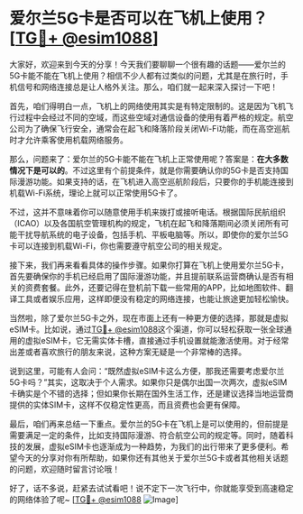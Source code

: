 # 爱尔兰5G卡是否可以在飞机上使用？[[TG💪+ @esim1088](https://t.me/s/esim1088)]

大家好，欢迎来到今天的分享！今天我们要聊聊一个很有趣的话题——爱尔兰的5G卡能不能在飞机上使用？相信不少人都有过类似的问题，尤其是在旅行时，手机信号和网络连接总是让人格外关注。那么，咱们就一起来深入探讨一下吧！

首先，咱们得明白一点，飞机上的网络使用其实是有特定限制的。这是因为飞机飞行过程中会经过不同的空域，而这些空域对通信设备的使用有着严格的规定。航空公司为了确保飞行安全，通常会在起飞和降落阶段关闭Wi-Fi功能，而在高空巡航时才允许乘客使用机载网络服务。

那么，问题来了：爱尔兰的5G卡能不能在飞机上正常使用呢？答案是：**在大多数情况下是可以的**。不过这里有个前提条件，就是你需要确认你的5G卡是否支持国际漫游功能。如果支持的话，在飞机进入高空巡航阶段后，只要你的手机能连接到机载Wi-Fi系统，理论上就可以正常使用5G卡了。

不过，这并不意味着你可以随意使用手机来拨打或接听电话。根据国际民航组织（ICAO）以及各国航空管理机构的规定，飞机在起飞和降落期间必须关闭所有可能干扰导航系统的电子设备，包括手机、平板电脑等。所以，即使你的爱尔兰5G卡可以连接到机载Wi-Fi，你也需要遵守航空公司的相关规定。

接下来，我们再来看看具体的操作步骤。如果你打算在飞机上使用爱尔兰5G卡，首先要确保你的手机已经启用了国际漫游功能，并且提前联系运营商确认是否有相关的资费套餐。此外，还要记得在登机前下载一些常用的APP，比如地图软件、翻译工具或者娱乐应用，这样即便没有稳定的网络连接，也能让旅途更加轻松愉快。

当然啦，除了爱尔兰5G卡之外，现在市面上还有一种更方便的选择，那就是虚拟eSIM卡。比如说，通过[TG💪+ @esim1088](https://t.me/s/esim1088)这个渠道，你可以轻松获取一张全球通用的虚拟eSIM卡，它无需实体卡槽，直接通过手机设置就能激活使用。对于经常出差或者喜欢旅行的朋友来说，这种方案无疑是一个非常棒的选择。

说到这里，可能有人会问：“既然虚拟eSIM卡这么方便，那我还需要考虑爱尔兰5G卡吗？”其实，这取决于个人需求。如果你只是偶尔出国一次两次，虚拟eSIM卡确实是个不错的选择；但如果你长期在国外生活工作，还是建议选择当地运营商提供的实体SIM卡，这样不仅稳定性更高，而且资费也会更有保障。

最后，咱们再来总结一下重点。爱尔兰的5G卡在飞机上是可以使用的，但前提是需要满足一定的条件，比如支持国际漫游、符合航空公司的规定等。同时，随着科技的发展，虚拟eSIM卡也逐渐成为一种趋势，为我们的出行带来了更多便利。希望今天的分享对你有所帮助，如果你还有其他关于爱尔兰5G卡或者其他相关话题的问题，欢迎随时留言讨论哦！

好了，话不多说，赶紧去试试看吧！说不定下一次飞行中，你就能享受到高速稳定的网络体验了呢~ [[TG💪+ @esim1088](https://t.me/s/esim1088) ![Image](https://i.postimg.cc/4NQfJmqS/Snipaste-2025-05-13-00-14-12.png)]